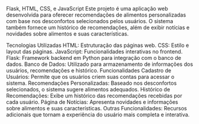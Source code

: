Flask, HTML, CSS, e JavaScript
Este projeto é uma aplicação web desenvolvida para oferecer recomendações de alimentos personalizadas com base nos desconfortos selecionados pelos usuários. O sistema também fornece um histórico de recomendações, além de exibir notícias e novidades sobre alimentos e suas características.

Tecnologias Utilizadas
HTML: Estruturação das páginas web.
CSS: Estilo e layout das páginas.
JavaScript: Funcionalidades interativas no frontend.
Flask: Framework backend em Python para integração com o banco de dados.
Banco de Dados: Utilizado para armazenamento de informações dos usuários, recomendações e histórico.
Funcionalidades
Cadastro de Usuários: Permite que os usuários criem suas contas para acessar o sistema.
Recomendações Personalizadas: Baseado nos desconfortos selecionados, o sistema sugere alimentos adequados.
Histórico de Recomendações: Exibe um histórico das recomendações recebidas por cada usuário.
Página de Notícias: Apresenta novidades e informações sobre alimentos e suas características.
Outras Funcionalidades: Recursos adicionais que tornam a experiência do usuário mais completa e interativa.
